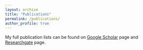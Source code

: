 ```yaml
---
layout: archive
title: "Publications"
permalink: /publications/
author_profile: true
---
```



My full publication lists can be found on [Google Scholar](https://scholar.google.com/citations?user=ylZQz2sAAAAJ&hl=en) page and [Researchgate](https://www.researchgate.net/profile/Sichao-Li-6) page.


